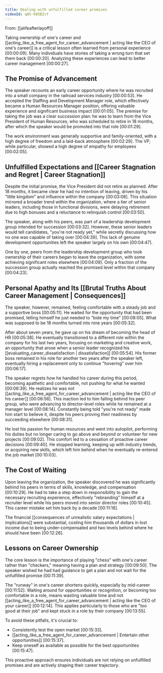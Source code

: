 ```yaml
---
title: Dealing with unfulfilled career promises
videoId: q8S-685BZcY
---
```


From: [[alifeafterlayoff]] <br/> 

Taking ownership of one's career and [[acting_like_a_free_agent_for_career_advancement | acting like the CEO of one's career]] is a critical lesson often learned from personal experience <a class="yt-timestamp" data-t="00:00:09">[00:00:09]</a>. Many individuals have stories of taking a wrong turn that set them back <a class="yt-timestamp" data-t="00:00:20">[00:00:20]</a>. Analyzing these experiences can lead to better career management <a class="yt-timestamp" data-t="00:00:27">[00:00:27]</a>.

## The Promise of Advancement
The speaker recounts an early career opportunity where he was recruited into a small company in the railroad services industry <a class="yt-timestamp" data-t="00:00:53">[00:00:53]</a>. He accepted the Staffing and Development Manager role, which effectively became a Human Resources Manager position, offering valuable experience and significant business impact <a class="yt-timestamp" data-t="00:01:05">[00:01:05]</a>. The premise for taking the job was a clear succession plan: he was to learn from the Vice President of Human Resources, who was scheduled to retire in 18 months, after which the speaker would be promoted into that role <a class="yt-timestamp" data-t="00:01:29">[00:01:29]</a>.

The work environment was generally supportive and family-oriented, with a high degree of freedom and a laid-back atmosphere <a class="yt-timestamp" data-t="00:02:29">[00:02:29]</a>. The VP, while particular, showed a high degree of empathy for employees <a class="yt-timestamp" data-t="00:02:05">[00:02:05]</a>.

## Unfulfilled Expectations and [[Career Stagnation and Regret | Career Stagnation]]
Despite the initial promise, the Vice President did not retire as planned. After 18 months, it became clear he had no intention of leaving, driven by his "little kingdom" and influence within the company <a class="yt-timestamp" data-t="00:03:08">[00:03:08]</a>. This situation mirrored a broader trend within the organization, where a tier of senior leaders, including those in functional divisions, were delaying retirement due to high bonuses and a reluctance to relinquish control <a class="yt-timestamp" data-t="00:03:50">[00:03:50]</a>.

The speaker, along with his peers, was part of a leadership development group intended for succession <a class="yt-timestamp" data-t="00:03:32">[00:03:32]</a>. However, these senior leaders would tell candidates, "you're not ready yet," while secretly discussing how no one was capable of taking over <a class="yt-timestamp" data-t="00:04:39">[00:04:39]</a>. This lack of genuine development opportunities left the speaker largely on his own <a class="yt-timestamp" data-t="00:04:47">[00:04:47]</a>.

One by one, peers from the leadership development group who took ownership of their careers began to leave the organization, with some achieving significant roles elsewhere <a class="yt-timestamp" data-t="00:04:09">[00:04:09]</a>. Only a fraction of the succession group actually reached the promised level within that company <a class="yt-timestamp" data-t="00:04:23">[00:04:23]</a>.

## Personal Apathy and Its [[Brutal Truths About Career Management | Consequences]]
The speaker, however, remained, feeling comfortable with a steady job and a supportive boss <a class="yt-timestamp" data-t="00:05:11">[00:05:11]</a>. He waited for the opportunity that had been promised, telling himself he just needed to "bide my time" <a class="yt-timestamp" data-t="00:08:05">[00:08:05]</a>. What was supposed to be 18 months turned into nine years <a class="yt-timestamp" data-t="00:05:32">[00:05:32]</a>.

After about seven years, he gave up on his dream of becoming the head of HR <a class="yt-timestamp" data-t="00:05:38">[00:05:38]</a>. He eventually transitioned to a different role within the company for his last two years, focusing on marketing and creative work, an opportunity that arose when a senior leader recognized his [[evaluating_career_dissatisfaction | dissatisfaction]] <a class="yt-timestamp" data-t="00:05:54">[00:05:54]</a>. His former boss remained in his role for another two years after the speaker left, eventually hiring a replacement only to continue "hovering" over him <a class="yt-timestamp" data-t="00:06:17">[00:06:17]</a>.

The speaker regrets how he handled his career during this period, becoming apathetic and comfortable, not pushing for what he wanted <a class="yt-timestamp" data-t="00:06:39">[00:06:39]</a>. He realizes he was not [[acting_like_a_free_agent_for_career_advancement | acting like the CEO of his career]] <a class="yt-timestamp" data-t="00:06:56">[00:06:56]</a>. This inaction led to him falling behind his peer group, who were advancing to director-level roles while he remained at a manager level <a class="yt-timestamp" data-t="00:08:14">[00:08:14]</a>. Constantly being told "you're not ready" made him start to believe it, despite his peers proving their readiness by succeeding elsewhere <a class="yt-timestamp" data-t="00:08:31">[00:08:31]</a>.

He lost his passion for human resources and went into autopilot, performing his duties but no longer caring to go above and beyond or volunteer for new projects <a class="yt-timestamp" data-t="00:09:02">[00:09:02]</a>. This comfort led to a cessation of proactive career decisions <a class="yt-timestamp" data-t="00:09:40">[00:09:40]</a>. He stopped learning, keeping up with industry trends, or acquiring new skills, which left him behind when he eventually re-entered the job market <a class="yt-timestamp" data-t="00:10:03">[00:10:03]</a>.

## The Cost of Waiting
Upon leaving the organization, the speaker discovered he was significantly behind his peers in terms of skills, knowledge, and compensation <a class="yt-timestamp" data-t="00:10:29">[00:10:29]</a>. He had to take a step down in responsibility to gain the necessary recruiting experience, effectively "rebranding" himself at a recruiter level while his peers moved into senior director roles <a class="yt-timestamp" data-t="00:10:45">[00:10:45]</a>. This career mistake set him back by a decade <a class="yt-timestamp" data-t="00:11:18">[00:11:18]</a>.

The financial [[consequences of unrealistic salary expectations | implications]] were substantial, costing him thousands of dollars in lost income due to being under-compensated and two levels behind where he should have been <a class="yt-timestamp" data-t="00:12:26">[00:12:26]</a>.

## Lessons on Career Ownership
The core lesson is the importance of playing "chess" with one's career rather than "checkers," meaning having a plan and strategy <a class="yt-timestamp" data-t="00:09:50">[00:09:50]</a>. The speaker wished he had had guidance to get a plan and not wait for the unfulfilled promise <a class="yt-timestamp" data-t="00:11:39">[00:11:39]</a>.

The "runway" in one's career shortens quickly, especially by mid-career <a class="yt-timestamp" data-t="00:11:52">[00:11:52]</a>. Waiting around for opportunities or recognition, or becoming too comfortable in a role, means wasting valuable time and not [[acting_like_a_free_agent_for_career_advancement | acting like the CEO of your career]] <a class="yt-timestamp" data-t="00:12:14">[00:12:14]</a>. This applies particularly to those who are "too good at their job" and kept stuck in a role by their company <a class="yt-timestamp" data-t="00:13:55">[00:13:55]</a>.

To avoid these pitfalls, it's crucial to:
*   Consistently test the open market <a class="yt-timestamp" data-t="00:15:33">[00:15:33]</a>.
*   [[acting_like_a_free_agent_for_career_advancement | Entertain other opportunities]] <a class="yt-timestamp" data-t="00:15:37">[00:15:37]</a>.
*   Keep oneself as available as possible for the best opportunities <a class="yt-timestamp" data-t="00:15:47">[00:15:47]</a>.

This proactive approach ensures individuals are not relying on unfulfilled promises and are actively shaping their career trajectory.